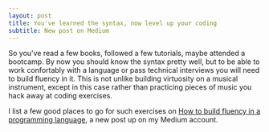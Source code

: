 ```yaml
---
layout: post
title: You've learned the syntax, now level up your coding
subtitle: New post on Medium
---
```


So you've read a few books, followed a few tutorials, maybe attended a bootcamp. By now you should know the syntax pretty well, but to be able to work confortably with a language or pass technical interviews you will need to build fluency in it. This is not unlike building virtuosity on a musical instrument, except in this case rather than practicing pieces of music you hack away at coding exercises. 

I list a few good places to go for such exercises on [How to build fluency in a programming language](https://medium.com/@christianmondorf/how-to-build-fluency-in-a-programming-language-3fdca65323c6), a new post up on my Medium account.

